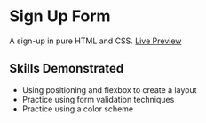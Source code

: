 # Sign Up Form
A sign-up in pure HTML and CSS. 
[Live Preview](https://github.com/rwolt/sign-up-form)

## Skills Demonstrated
- Using positioning and flexbox to create a layout
- Practice using form validation techniques
- Practice using a color scheme
